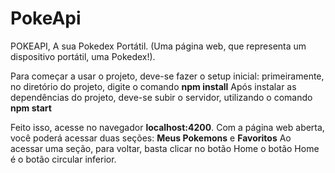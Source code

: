 # PokeApi
POKEAPI, A sua Pokedex Portátil.
(Uma página web, que representa um dispositivo portátil, uma Pokedex!).

Para começar a usar o projeto, deve-se fazer o setup inicial:
primeiramente, no diretório do projeto, digite o comando **npm install**
Após instalar as dependências do projeto, deve-se subir o servidor, utilizando 
o comando **npm start**

Feito isso, acesse no navegador **localhost:4200**.
Com a página web aberta, você poderá acessar duas seções:
**Meus Pokemons** e **Favoritos**
Ao acessar uma seção, para voltar, basta clicar no botão Home
o botão Home é o botão circular inferior.

